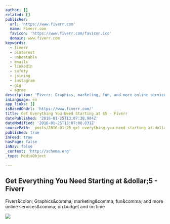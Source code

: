 ```yaml
---
author: []
related: []
publisher:
  url: 'https://www.fiverr.com'
  name: Fiverr.com
  favicon: 'https://www.fiverr.com/favicon.ico'
  domain: www.fiverr.com
keywords:
  - fiverr
  - pinterest
  - unbeatable
  - emails
  - linkedin
  - safety
  - joining
  - instagram
  - gig
  - agree
description: 'Fiverr: Graphics, marketing, fun, and more online services, on budget and on time'
inLanguage: en
app_links: []
isBasedOnUrl: 'https://www.fiverr.com/'
title: Get Everything You Need Starting at $5 - Fiverr
datePublished: '2016-01-25T13:07:38.984Z'
dateModified: '2016-01-25T13:07:08.831Z'
sourcePath: _posts/2016-01-25-get-everything-you-need-starting-at-dollar5-fiverr.md
published: true
inFeed: true
hasPage: false
inNav: false
_context: 'http://schema.org'
_type: MediaObject

---
```

<article style=""><h1>Get Everything You Need Starting at &amp;dollar;5 - Fiverr</h1><p>Fiverr&amp;colon; Graphics&amp;comma; marketing&amp;comma; fun&amp;comma; and more online services&amp;comma; on budget and on time</p><img src="https://cdnil20.fiverrcdn.com/assets/v2_globals/fiverr-logo-new-811d32e3fed0c305495fcda26a793128.png" /></article>